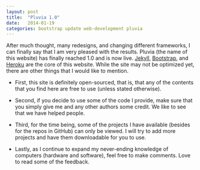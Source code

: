 ```yaml
---
layout: post
title:  "Pluvia 1.0"
date:   2014-01-19
categories: bootstrap update web-development pluvia
---
```


After much thought, many redesigns, and changing different frameworks, I can finally say that I am very pleased with
the results. Pluvia (the name of this website) has finally reached 1.0 and is now live. [Jekyll][jekyll], [Bootstrap][boot], and [Heroku][heroku] are the core of this website. While the site may not be optimized yet, there are other things that I would like to mention.

*	First, this site is definitely open-sourced, that is, that any of the contents that you find here are free to use (unless stated otherwise).

*	Second, if you decide to use some of the code I provide, make sure that you simply give me and any other authors some credit. We like to see that we have helped people.

*	Third, for the time being, some of the projects I have available (besides for the repos in GitHub) can only be viewed. I will try to add more projects and have them downloadable for you to use.

*	Lastly, as I continue to expand my never-ending knowledge of computers (hardware and software), feel free to make comments. Love to read some of the feedback.

[jekyll]:	http://jekyllrb.com
[boot]:		http://getbootstrap.com
[heroku]:	http://heroku.com